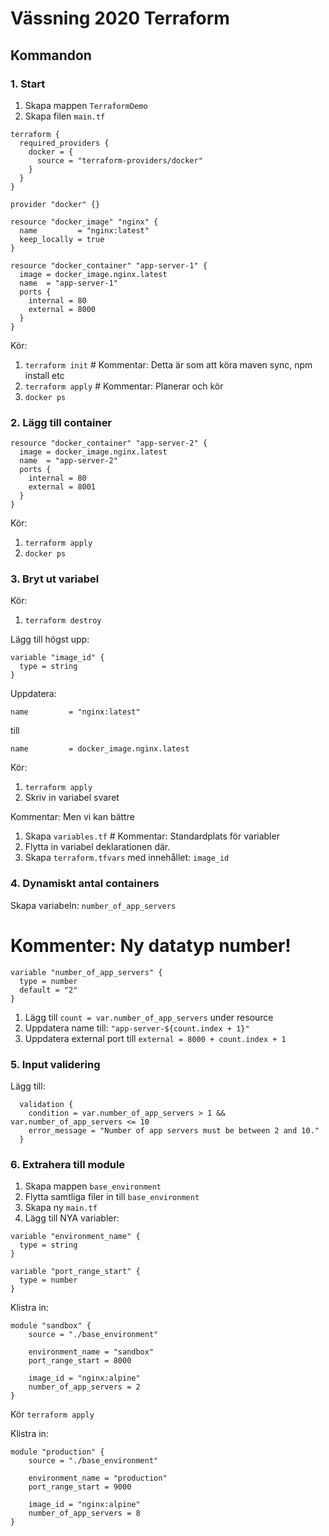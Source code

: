 # Vässning 2020 Terraform

## Kommandon

### 1. Start
1. Skapa mappen `TerraformDemo`
2. Skapa filen `main.tf`

```
terraform {
  required_providers {
    docker = {
      source = "terraform-providers/docker"
    }
  }
}

provider "docker" {}

resource "docker_image" "nginx" {
  name         = "nginx:latest"
  keep_locally = true
}

resource "docker_container" "app-server-1" {
  image = docker_image.nginx.latest
  name  = "app-server-1"
  ports {
    internal = 80
    external = 8000
  }
}
```
Kör:

1. `terraform init` # Kommentar: Detta är som att köra maven sync, npm install etc 
2. `terraform apply` # Kommentar: Planerar och kör
3. `docker ps`

### 2. Lägg till container  


```
resource "docker_container" "app-server-2" {
  image = docker_image.nginx.latest
  name  = "app-server-2"
  ports {
    internal = 80
    external = 8001
  }
}
```

Kör:

1. `terraform apply`
2. `docker ps`

### 3. Bryt ut variabel

Kör:

1. `terraform destroy`

Lägg till högst upp:

```
variable "image_id" {
  type = string
}
```

Uppdatera:

`name         = "nginx:latest"`

till

`name         = docker_image.nginx.latest`

Kör:

1. `terraform apply`
2. Skriv in variabel svaret
   
Kommentar: Men vi kan bättre

1. Skapa `variables.tf` # Kommentar: Standardplats för variabler 
2. Flytta in variabel deklarationen där.
3. Skapa `terraform.tfvars` med innehållet: `image_id`

### 4. Dynamiskt antal containers

Skapa variabeln: `number_of_app_servers`

# Kommenter: Ny datatyp number!
 
```
variable "number_of_app_servers" {
  type = number
  default = "2"
}
```

1. Lägg till `count = var.number_of_app_servers` under resource
2. Uppdatera name till: `"app-server-${count.index + 1}"`
3. Uppdatera external port till `external = 8000 + count.index + 1`

### 5. Input validering

Lägg till:

```
  validation {
    condition = var.number_of_app_servers > 1 && var.number_of_app_servers <= 10
    error_message = "Number of app servers must be between 2 and 10."
  }
```

### 6. Extrahera till module

1. Skapa mappen `base_environment`
2. Flytta samtliga filer in till `base_environment`
3. Skapa ny `main.tf`
3. Lägg till NYA variabler:

```
variable "environment_name" {
  type = string
}

variable "port_range_start" {
  type = number
}
```

Klistra in:

```
module "sandbox" {
    source = "./base_environment"

    environment_name = "sandbox"
    port_range_start = 8000

    image_id = "nginx:alpine"
    number_of_app_servers = 2
}
```

Kör `terraform apply`

Klistra in:

```
module "production" {
    source = "./base_environment"

    environment_name = "production"
    port_range_start = 9000
    
    image_id = "nginx:alpine"
    number_of_app_servers = 8
}
```